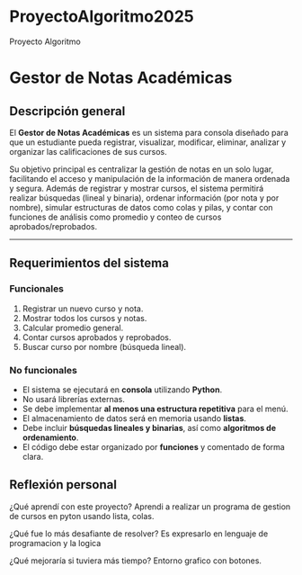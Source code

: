 # ProyectoAlgoritmo2025
Proyecto Algoritmo
# Gestor de Notas Académicas

## Descripción general
El **Gestor de Notas Académicas** es un sistema para consola diseñado para que un estudiante pueda registrar, visualizar, modificar, eliminar, analizar y organizar las calificaciones de sus cursos.

Su objetivo principal es centralizar la gestión de notas en un solo lugar, facilitando el acceso y manipulación de la información de manera ordenada y segura. Además de registrar y mostrar cursos, el sistema permitirá realizar búsquedas (lineal y binaria), ordenar información (por nota y por nombre), simular estructuras de datos como colas y pilas, y contar con funciones de análisis como promedio y conteo de cursos aprobados/reprobados.

---

## Requerimientos del sistema

### Funcionales
1. Registrar un nuevo curso y nota.
2. Mostrar todos los cursos y notas.
3. Calcular promedio general.
4. Contar cursos aprobados y reprobados.
5. Buscar curso por nombre (búsqueda lineal).


### No funcionales
- El sistema se ejecutará en **consola** utilizando **Python**.
- No usará librerías externas.
- Se debe implementar **al menos una estructura repetitiva** para el menú.
- El almacenamiento de datos será en memoria usando **listas**.
- Debe incluir **búsquedas lineales y binarias**, así como **algoritmos de ordenamiento**.
- El código debe estar organizado por **funciones** y comentado de forma clara.

## Reflexión personal
¿Qué aprendí con este proyecto?
Aprendi a realizar un programa de gestion de cursos en pyton usando lista, colas.

¿Qué fue lo más desafiante de resolver?
Es expresarlo en lenguaje de programacion y la logica

¿Qué mejoraría si tuviera más tiempo?
Entorno grafico con botones.
